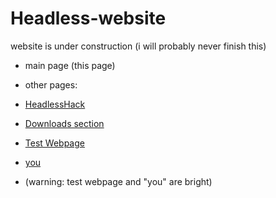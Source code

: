 # Headless-website
website is under construction (i will probably never finish this)
- main page (this page)
- other pages:
- [HeadlessHack](https://headlesshorseless.github.io/HeadlessHack/)

- [Downloads section](https://headlesshorseless.github.io/Headless-Downloads/)
- [Test Webpage](https://headlesshorseless.github.io/test/)
- [you](https://headlesshorseless.github.io/you/)
- (warning: test webpage and "you" are bright)
